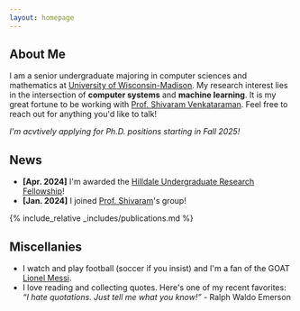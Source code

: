 ```yaml
---
layout: homepage
---
```


## About Me

I am a senior undergraduate majoring in computer sciences and mathematics at <a href="https://www.wisc.edu/" target="_blank">University of Wisconsin-Madison</a>. My research interest lies in the intersection of **computer systems** and **machine learning**. It is my great fortune to be working with <a href="https://shivaram.org/" target="_blank">Prof. Shivaram Venkataraman</a>. Feel free to reach out for anything you'd like to talk!

*I'm acvtively applying for Ph.D. positions starting in Fall 2025!* 

<!-- ## Research Interests

- **Computer Vision:** image recognition, image generation, video captioning
- **Machine Learning:** meta-learning, incremental learning, transfer learning -->

## News

<!-- - **[Jul. 2024]** I started working with <a href="https://junchengyang.com/" target="_blank">Juncheng</a>. -->
- **[Apr. 2024]** I'm awarded the <a href="https://awards.advising.wisc.edu/all-scholarships/hilldale-undergraduatefaculty-research-fellowship/" target="_blank">Hilldale Undergraduate Research Fellowship</a>!
- **[Jan. 2024]** I joined <a href="https://shivaram.org/" target="_blank">Prof. Shivaram</a>'s group!

{% include_relative _includes/publications.md %}

<!-- {% include_relative _includes/services.md %} -->

## Miscellanies

- I watch and play football (soccer if you insist) and I'm a fan of the GOAT <a href="https://www.youtube.com/watch?v=mDsztJOgqUg" target="_blank">Lionel Messi</a>.
- I love reading and collecting quotes. Here's one of my recent favorites: *“I hate quotations. Just tell me what you know!”* - Ralph Waldo Emerson
